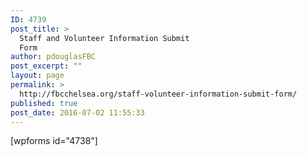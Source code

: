 ```yaml
---
ID: 4739
post_title: >
  Staff and Volunteer Information Submit
  Form
author: pdouglasFBC
post_excerpt: ""
layout: page
permalink: >
  http://fbcchelsea.org/staff-volunteer-information-submit-form/
published: true
post_date: 2016-07-02 11:55:33
---
```

[wpforms id="4738"]
